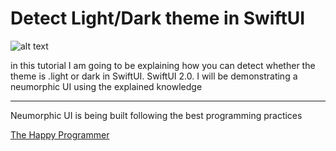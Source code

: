 
<h1> Detect Light/Dark theme in SwiftUI </h1>
    
![alt text](https://i1.wp.com/thehappyprogrammer.com/wp-content/uploads/2020/12/themeDetector.png?w=1673&ssl=1?raw=true)

<p>in this tutorial I am going to be explaining how you can detect whether the theme is .light or dark in SwiftUI. SwiftUI 2.0. I will be demonstrating a neumorphic UI using the explained knowledge</p>
<hr>

<p>
   Neumorphic UI is being built following the best programming practices 
</p>

<a href="https://thehappyprogrammer.com/detect-the-current-theme-in-swiftui/">The Happy Programmer</a>
